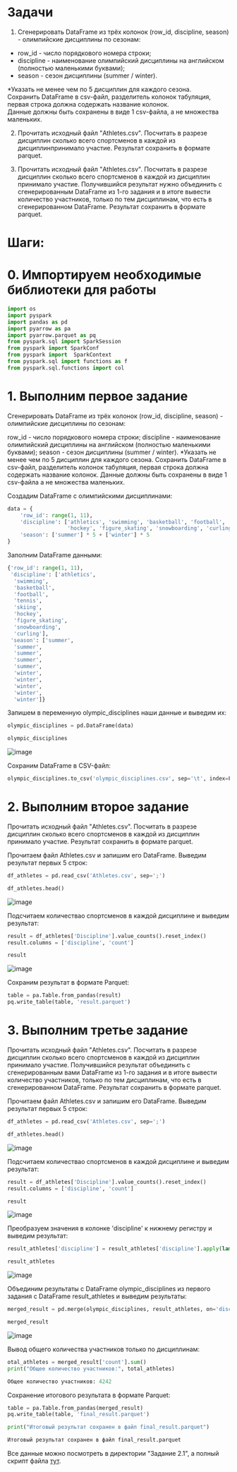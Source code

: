 # Задачи

1) Сгенерировать DataFrame из трёх колонок (row_id, discipline, season) - олимпийские дисциплины по сезонам:
- row_id - число порядкового номера строки;
- discipline - наименование олимпийский дисциплины на английском (полностью маленькими буквами);
- season - сезон дисциплины (summer / winter).

*Указать не менее чем по 5 дисциплин для каждого сезона.  
Сохранить DataFrame в csv-файл, разделитель колонок табуляция, первая строка должна содержать название колонок.  
Данные должны быть сохранены в виде 1 csv-файла, а не множества маленьких.

2) Прочитать исходный файл "Athletes.csv".
Посчитать в разрезе дисциплин сколько всего спортсменов в каждой из дисциплинпринимало участие.
Результат сохранить в формате parquet.

3) Прочитать исходный файл "Athletes.csv".
Посчитать в разрезе дисциплин сколько всего спортсменов в каждой из дисциплин принимало участие.
Получившийся результат нужно объединить с сгенерированным DataFrame из 1-го задания и в итоге вывести количество участников, только по тем дисциплинам, что есть в сгенерированном DataFrame.
Результат сохранить в формате parquet.

# Шаги:
# 0. Импортируем необходимые библиотеки для работы
```python
import os
import pyspark
import pandas as pd
import pyarrow as pa
import pyarrow.parquet as pq
from pyspark.sql import SparkSession
from pyspark import SparkConf
from pyspark import  SparkContext
from pyspark.sql import functions as f
from pyspark.sql.functions import col
```

# 1. Выполним первое задание  
Сгенерировать DataFrame из трёх колонок (row_id, discipline, season) - олимпийские дисциплины по сезонам:

row_id - число порядкового номера строки;
discipline - наименование олимпийский дисциплины на английском (полностью маленькими буквами);
season - сезон дисциплины (summer / winter).
*Указать не менее чем по 5 дисциплин для каждого сезона.
Сохранить DataFrame в csv-файл, разделитель колонок табуляция, первая строка должна содержать название колонок.
Данные должны быть сохранены в виде 1 csv-файла а не множества маленьких.

Создадим DataFrame с олимпийскими дисциплинами:
```python
data = {
    'row_id': range(1, 11),
    'discipline': ['athletics', 'swimming', 'basketball', 'football', 'tennis', 'skiing', \
                   'hockey', 'figure_skating', 'snowboarding', 'curling'],
    'season': ['summer'] * 5 + ['winter'] * 5
}
```
Заполним DataFrame данными:
```python
{'row_id': range(1, 11),
 'discipline': ['athletics',
  'swimming',
  'basketball',
  'football',
  'tennis',
  'skiing',
  'hockey',
  'figure_skating',
  'snowboarding',
  'curling'],
 'season': ['summer',
  'summer',
  'summer',
  'summer',
  'summer',
  'winter',
  'winter',
  'winter',
  'winter',
  'winter']}
```
Запишем в переменную olympic_disciplines наши данные и выведим их:
```python
olympic_disciplines = pd.DataFrame(data)

olympic_disciplines
```

![image](https://github.com/poludin/project_full_cycle_etl/assets/70154853/b020b4db-5c26-46d6-9dd6-f4d289f310ec)

Сохраним DataFrame в CSV-файл:
```python
olympic_disciplines.to_csv('olympic_disciplines.csv', sep='\t', index=False)
```
# 2. Выполним второе задание 
Прочитать исходный файл "Athletes.csv".
Посчитать в разрезе дисциплин сколько всего спортсменов в каждой из дисциплин принимало участие.
Результат сохранить в формате parquet.

Прочитаем файл Athletes.csv и запишим его DataFrame. Выведим результат первых 5 строк:
```python
df_athletes = pd.read_csv('Athletes.csv', sep=';')

df_athletes.head()
```
![image](https://github.com/poludin/project_full_cycle_etl/assets/70154853/89c7b7c9-008e-4809-825d-eaff6fd3b910)

Подсчитаем количествао спортсменов в каждой дисциплине и выведим результат:
 ```python
result = df_athletes['Discipline'].value_counts().reset_index()
result.columns = ['discipline', 'count']

result
```
![image](https://github.com/poludin/project_full_cycle_etl/assets/70154853/747e7ba9-6dac-464e-b3dd-a86dadd54efb)

Сохраним результат в формате Parquet:
```python
table = pa.Table.from_pandas(result)
pq.write_table(table, 'result.parquet')
```
# 3. Выполним третье задание
Прочитать исходный файл "Athletes.csv".
Посчитать в разрезе дисциплин сколько всего спортсменов в каждой из дисциплин принимало участие.
Получившийся результат объединить с сгенерированным вами DataFrame из 1-го задания и в итоге вывести количество участников, только по тем дисциплинам, что есть в сгенерированном DataFrame.
Результат сохранить в формате parquet.

Прочитаем файл Athletes.csv и запишим его DataFrame. Выведим результат первых 5 строк:
```python
df_athletes = pd.read_csv('Athletes.csv', sep=';')

df_athletes.head()
```
![image](https://github.com/poludin/project_full_cycle_etl/assets/70154853/89c7b7c9-008e-4809-825d-eaff6fd3b910)

Подсчитаем количествао спортсменов в каждой дисциплине и выведим результат:
 ```python
result = df_athletes['Discipline'].value_counts().reset_index()
result.columns = ['discipline', 'count']

result
```
![image](https://github.com/poludin/project_full_cycle_etl/assets/70154853/747e7ba9-6dac-464e-b3dd-a86dadd54efb)

Преобразуем значения в колонке 'discipline' к нижнему регистру и выведим результат:
```python
result_athletes['discipline'] = result_athletes['discipline'].apply(lambda x: x.lower())

result_athletes
```
![image](https://github.com/poludin/project_full_cycle_etl/assets/70154853/44701e85-07ab-4769-a659-816eed69b712)

Объединим результаты с DataFrame olympic_disciplines из первого задания с DataFrame result_athletes и выведим результаты:
```python
merged_result = pd.merge(olympic_disciplines, result_athletes, on='discipline')

merged_result
```
![image](https://github.com/poludin/project_full_cycle_etl/assets/70154853/c57b0aeb-c1ab-409d-a6b3-6684862ba95d)

Вывод общего количества участников только по дисциплинам:
```python
otal_athletes = merged_result['count'].sum()
print("Общее количество участников:", total_athletes)

Общее количество участников: 4242
```
Сохранение итогового результата в формате Parquet:
```python
table = pa.Table.from_pandas(merged_result)
pq.write_table(table, 'final_result.parquet')

print("Итоговый результат сохранен в файл final_result.parquet")

Итоговый результат сохранен в файл final_result.parquet
```
Все данные можно посмотреть в директории "Задание 2.1", а полный скрипт файла [тут](https://github.com/poludin/project_full_cycle_etl/blob/main/%D0%97%D0%B0%D0%B4%D0%B0%D0%BD%D0%B8%D0%B5_2/%D0%97%D0%B0%D0%B4%D0%B0%D1%87%D0%B0%202.1/task_2.1.ipynb).
